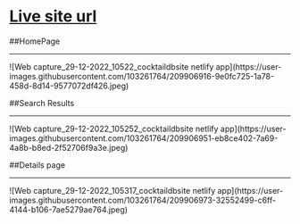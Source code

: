 # [Live site url](https://cocktaildbsite.netlify.app/)

##HomePage
<hr>
![Web capture_29-12-2022_10522_cocktaildbsite netlify app](https://user-images.githubusercontent.com/103261764/209906916-9e0fc725-1a78-458d-8d14-9577072df426.jpeg)

##Search Results
<hr>
![Web capture_29-12-2022_105252_cocktaildbsite netlify app](https://user-images.githubusercontent.com/103261764/209906951-eb8ce402-7a69-4a8b-b8ed-2f52706f9a3e.jpeg)

##Details page
<hr> 
![Web capture_29-12-2022_105317_cocktaildbsite netlify app](https://user-images.githubusercontent.com/103261764/209906973-32552499-c6ff-4144-b106-7ae5279ae764.jpeg)

